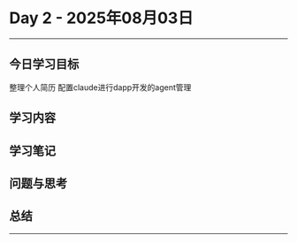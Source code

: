 # Day 2 - 2025年08月03日 

---

## 今日学习目标

整理个人简历
配置claude进行dapp开发的agent管理

## 学习内容


## 学习笔记


## 问题与思考


## 总结


---
